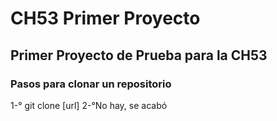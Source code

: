 # CH53 Primer Proyecto
## Primer Proyecto de Prueba para la CH53
### Pasos para clonar un repositorio
1-° git clone [url]
2-°No hay, se acabó
